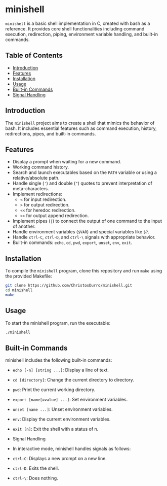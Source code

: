 # minishell

`minishell` is a basic shell implementation in C, created with bash as a reference. It provides core shell functionalities including command execution, redirection, piping, environment variable handling, and built-in commands.

## Table of Contents

- [Introduction](#introduction)
- [Features](#features)
- [Installation](#installation)
- [Usage](#usage)
- [Built-in Commands](#built-in-commands)
- [Signal Handling](#signal-handling)

## Introduction

The `minishell` project aims to create a shell that mimics the behavior of bash. It includes essential features such as command execution, history, redirections, pipes, and built-in commands.

## Features

- Display a prompt when waiting for a new command.
- Working command history.
- Search and launch executables based on the `PATH` variable or using a relative/absolute path.
- Handle single (`'`) and double (`"`) quotes to prevent interpretation of meta-characters.
- Implement redirections:
  - `<` for input redirection.
  - `>` for output redirection.
  - `<<` for heredoc redirection.
  - `>>` for output append redirection.
- Implement pipes (`|`) to connect the output of one command to the input of another.
- Handle environment variables (`$VAR`) and special variables like `$?`.
- Handle `ctrl-C`, `ctrl-D`, and `ctrl-\` signals with appropriate behavior.
- Built-in commands: `echo`, `cd`, `pwd`, `export`, `unset`, `env`, `exit`.

## Installation

To compile the `minishell` program, clone this repository and run `make` using the provided Makefile:

```bash
git clone https://github.com/ChristosDurro/minishell.git
cd minishell
make
```

## Usage

To start the minishell program, run the executable:

```bash
./minishell
```

## Built-in Commands

minishell includes the following built-in commands:

- `echo [-n] [string ...]`: Display a line of text.
- `cd [directory]`: Change the current directory to directory.
- `pwd`: Print the current working directory.
- `export [name[=value] ...]`: Set environment variables.
- `unset [name ...]`: Unset environment variables.
- `env`: Display the current environment variables.
- `exit [n]`: Exit the shell with a status of n.
- Signal Handling
- In interactive mode, minishell handles signals as follows:

- `ctrl-C`: Displays a new prompt on a new line.
- `ctrl-D`: Exits the shell.
- `ctrl-\`: Does nothing.

